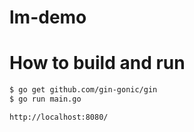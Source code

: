 # lm-demo

# How to build and run

```bash
$ go get github.com/gin-gonic/gin
$ go run main.go

http://localhost:8080/
